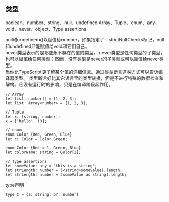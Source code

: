 ## 类型

boolean、number、string、null、undefined
Array、Tuple、enum、any、void、never、object、Type assertions 

null和undefined可以赋值给number，如果指定了--strictNullChecks标记，null和undefined只能赋值给void和它们自己。  
never类型表示的是那些永不存在的值的类型。 never类型是任何类型的子类型，也可以赋值给任何类型；然而，没有类型是never的子类型或可以赋值给never类型。  
当你比TypeScript更了解某个值的详细信息。通过类型断言这种方式可以告诉编译器类型。 类型断言好比其它语言里的类型转换，但是不进行特殊的数据检查和解构。它没有运行时的影响，只是在编译阶段起作用。
```
// Array
let list: number[] = [1, 2, 3];
let list: Array<number> = [1, 2, 3];

// Tuple
let x: [string, number];
x = ['hello', 10];

// enum
enum Color {Red, Green, Blue}
let c: Color = Color.Green;

enum Color {Red = 1, Green, Blue}
let colorName: string = Color[2];

// Type assertions 
let someValue: any = "this is a string";
let strLength: number = (<string>someValue).length;
let strLength: number = (someValue as string).length;
```

type声明

```
type C = {a: string, b?: number}

```
